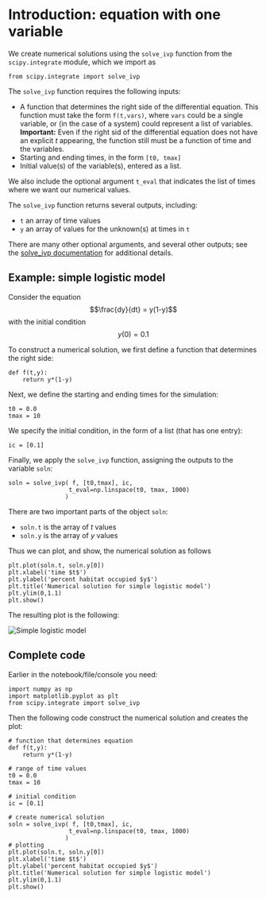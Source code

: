 # Introduction: equation with one variable

We create numerical solutions using the `solve_ivp` function from the `scipy.integrate` module, which we import as
```
from scipy.integrate import solve_ivp
```
The `solve_ivp` function requires the following inputs:
- A function that determines the right side of the differential equation. This function must take the form `f(t,vars)`, where `vars` could be a single variable, or (in the case of a system) could represent a list of variables. **Important:** Even if the right sid of the differential equation does not have an explicit $t$ appearing, the function still must be a function of time and the variables.
- Starting and ending times, in the form `[t0, tmax]`
- Initial value(s) of the variable(s), entered as a list. 

We also include the optional argument `t_eval` that indicates the list of times where we want our numerical values.

The `solve_ivp` function returns several outputs, including:
- `t` an array of time values
- `y` an array of values for the unknown(s) at times in `t`

There are many other optional arguments, and several other outputs; see the [solve_ivp documentation](https://docs.scipy.org/doc/scipy/reference/generated/scipy.integrate.solve_ivp.html) for additional details.

## Example: simple logistic model
Consider the equation
$$\frac{dy}{dt} = y(1-y)$$
with the initial condition
$$y(0) = 0.1$$

To construct a numerical solution, we first define a function that determines the right side:
```
def f(t,y):
    return y*(1-y)
```
Next, we define the starting and ending times for the simulation:
```
t0 = 0.0
tmax = 10
```
We specify the initial condition, in the form of a list (that has one entry):
```
ic = [0.1]
```
Finally, we apply the `solve_ivp` function, assigning the outputs to the variable `soln`:
```
soln = solve_ivp( f, [t0,tmax], ic, 
                 t_eval=np.linspace(t0, tmax, 1000)
                )
```

There are two important parts of the object `soln`:
- `soln.t` is the array of $t$ values
- `soln.y` is the array of $y$ values

Thus we can plot, and show, the numerical solution as follows
```
plt.plot(soln.t, soln.y[0])
plt.xlabel('time $t$')
plt.ylabel('percent habitat occupied $y$')
plt.title('Numerical solution for simple logistic model')
plt.ylim(0,1.1)
plt.show()
```
The resulting plot is the following:


![Simple logistic model](simple_logistic.jpg)

## Complete code
Earlier in the notebook/file/console you need:
```
import numpy as np
import matplotlib.pyplot as plt
from scipy.integrate import solve_ivp
```
Then the following code construct the numerical solution and creates the plot:
```
# function that determines equation
def f(t,y):
    return y*(1-y)

# range of time values
t0 = 0.0
tmax = 10

# initial condition
ic = [0.1]

# create numerical solution
soln = solve_ivp( f, [t0,tmax], ic, 
                 t_eval=np.linspace(t0, tmax, 1000)
                )
# plotting               
plt.plot(soln.t, soln.y[0])
plt.xlabel('time $t$')
plt.ylabel('percent habitat occupied $y$')
plt.title('Numerical solution for simple logistic model')
plt.ylim(0,1.1)
plt.show()
```